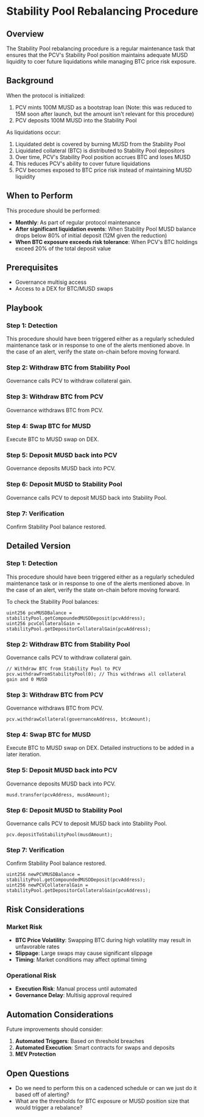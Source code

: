 # Stability Pool Rebalancing Procedure

## Overview

The Stability Pool rebalancing procedure is a regular maintenance task that ensures that the PCV's Stability Pool position
maintains adequate MUSD liquidity to coer future liquidations while managing BTC price risk exposure.

## Background

When the protocol is initialized:
1. PCV mints 100M MUSD as a bootstrap loan (Note: this was reduced to 15M soon after launch, but the amount isn't relevant for this procedure)
2. PCV deposits 100M MUSD into the Stability Pool

As liquidations occur:
1. Liquidated debt is covered by burning MUSD from the Stability Pool
2. Liquidated collateral (BTC) is distributed to Stability Pool depositors
3. Over time, PCV's Stability Pool position accrues BTC and loses MUSD
4. This reduces PCV's ability to cover future liquidations
5. PCV becomes exposed to BTC price risk instead of maintaining MUSD liquidity

## When to Perform

This procedure should be performed:
- **Monthly**: As part of regular protocol maintenance
- **After significant liquidation events**: When Stability Pool MUSD balance drops below 80% of initial deposit (12M given the reduction)
- **When BTC exposure exceeds risk tolerance**: When PCV's BTC holdings exceed 20% of the total deposit value

## Prerequisites

- Governance multisig access
- Access to a DEX for BTC/MUSD swaps

## Playbook

### Step 1: Detection

This procedure should have been triggered either as a regularly scheduled maintenance task or in response to one of the alerts 
mentioned above.  In the case of an alert, verify the state on-chain before moving forward.

### Step 2: Withdraw BTC from Stability Pool

Governance calls PCV to withdraw collateral gain.

### Step 3: Withdraw BTC from PCV

Governance withdraws BTC from PCV.

### Step 4: Swap BTC for MUSD

Execute BTC to MUSD swap on DEX.

### Step 5: Deposit MUSD back into PCV

Governance deposits MUSD back into PCV.

### Step 6: Deposit MUSD to Stability Pool

Governance calls PCV to deposit MUSD back into Stability Pool.

### Step 7: Verification

Confirm Stability Pool balance restored.

## Detailed Version

### Step 1: Detection

This procedure should have been triggered either as a regularly scheduled maintenance task or in response to one of the alerts
mentioned above.  In the case of an alert, verify the state on-chain before moving forward.

To check the Stability Pool balances:
```solidity
uint256 pcvMUSDBalance = stabilityPool.getCompoundedMUSDDeposit(pcvAddress);
uint256 pcvCollateralGain = stabilityPool.getDepositorCollateralGain(pcvAddress);
```

### Step 2: Withdraw BTC from Stability Pool

Governance calls PCV to withdraw collateral gain.
```solidity
// Withdraw BTC from Stability Pool to PCV
pcv.withdrawFromStabilityPool(0); // This withdraws all collateral gain and 0 MUSD
```

### Step 3: Withdraw BTC from PCV

Governance withdraws BTC from PCV.
```solidity
pcv.withdrawCollateral(governanceAddress, btcAmount);
```

### Step 4: Swap BTC for MUSD

Execute BTC to MUSD swap on DEX.  Detailed instructions to be added in a later iteration.

### Step 5: Deposit MUSD back into PCV

Governance deposits MUSD back into PCV.
```solidity
musd.transfer(pcvAddress, musdAmount);
```

### Step 6: Deposit MUSD to Stability Pool

Governance calls PCV to deposit MUSD back into Stability Pool.
```solidity
pcv.depositToStabilityPool(musdAmount);
```

### Step 7: Verification

Confirm Stability Pool balance restored.
```solidity
uint256 newPCVMUSDBalance = stabilityPool.getCompoundedMUSDDeposit(pcvAddress);
uint256 newPCVCollateralGain = stabilityPool.getDepositorCollateralGain(pcvAddress);
```

## Risk Considerations

### Market Risk
- **BTC Price Volatility**: Swapping BTC during high volatility may result in unfavorable rates
- **Slippage**: Large swaps may cause significant slippage
- **Timing**: Market conditions may affect optimal timing

### Operational Risk
- **Execution Risk**: Manual process until automated
- **Governance Delay**: Multisig approval required

## Automation Considerations

Future improvements should consider:
1. **Automated Triggers**: Based on threshold breaches
2. **Automated Execution**: Smart contracts for swaps and deposits
3. **MEV Protection**

## Open Questions
- Do we need to perform this on a cadenced schedule or can we just do it based off of alerting?
- What are the thresholds for BTC exposure or MUSD position size that would trigger a rebalance?